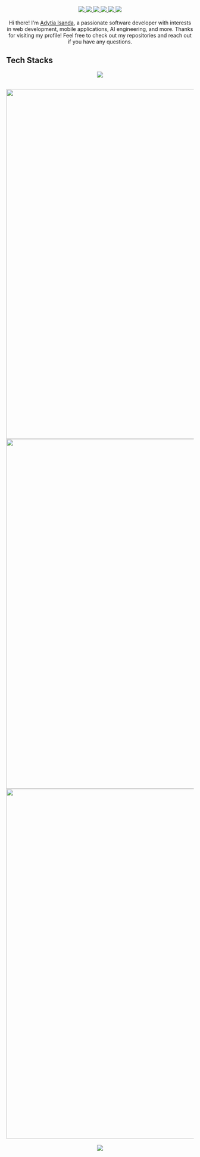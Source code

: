 <div align="center">
<a href="mailto:dityaisanda@gmail.com">
  <img src="https://img.shields.io/badge/Gmail-D14836?style=for-the-badge&logo=gmail&logoColor=white">
</a>
<a href="https://id.linkedin.com/in/adytia-isanda-441a8a232">
  <img src="https://img.shields.io/badge/linkedin-%230077B5.svg?style=for-the-badge&logo=linkedin&logoColor=white">
</a>
<a href="https://www.upwork.com/freelancers/~01d79509e0c94b23dc">
  <img src="https://img.shields.io/badge/UpWork-6FDA44?style=for-the-badge&logo=Upwork&logoColor=white">
</a>
<a href="https://www.freelancer.com/u/daditsan">
  <img src="https://img.shields.io/badge/Freelancer-29B2FE?style=for-the-badge&logo=Freelancer&logoColor=white">
</a>
<a href="http://www.youtube.com/@daditsan">
  <img src="https://img.shields.io/badge/YouTube-%23FF0000.svg?style=for-the-badge&logo=YouTube&logoColor=white">
</a>
<a href="https://www.hackerrank.com/profile/daditsan">
  <img src="https://img.shields.io/badge/-Hackerrank-2EC866?style=for-the-badge&logo=HackerRank&logoColor=white">
</a>
</div> 

<br/>
<div align="center">  
  Hi there! I'm <a href="https://github.com/daditsan">Adytia Isanda</a>, a passionate software developer with interests in web development, mobile applications, AI engineering, and more.
  Thanks for visiting my profile! Feel free to check out my repositories and reach out if you have any questions.
</div>


## Tech Stacks
<p align="center">
  <a href="https://skillicons.dev">
    <img src="https://skillicons.dev/icons?i=git,bash,nodejs,html,css,javascript,typescript,express,react,vite,nextjs,aws,gcp,vercel,firebase,cloudflare,graphql,apollo,tailwind,bootstrap,jest,mongodb,postgres,sequelize,redis,postman,supabase" />
  </a>
</p>
<br/>
<a href="https://github.com/daditsan/github-readme-stats">
  <img width=940 heigth=400 align="center" src="https://github-readme-stats.vercel.app/api?username=daditsan&show_icons=true&rank_icon=percentile&theme=tokyonight" />
</a>
<a href="https://github.com/daditsan/convoychat">
  <img width=940 heigth=400 align="center" src="https://github-readme-stats.vercel.app/api/top-langs?username=daditsan&layout=compact&langs_count=8&card_width=320&theme=tokyonight" />
</a>
<a href="https://github.com/daditsan/github-readme-stats">
  <img width=940 heigth=400 align="center" src="https://github-readme-stats.vercel.app/api/wakatime?username=daditsan&theme=tokyonight" />
</a>

<br/>
<br/>
<div align="center">
<a href="https://github.com/piyushsuthar/github-readme-quotes">
  <img align="center" src="https://quotes-github-readme.vercel.app/api?type=horizontal&theme=dracula&border=true&quote=Skynet+is+real.&author=Timothy+Stanley,+2024">
</a>
</div>
